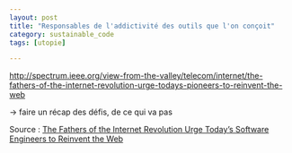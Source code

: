 ```yaml
---
layout: post
title: "Responsables de l'addictivité des outils que l'on conçoit"
category: sustainable_code
tags: [utopie]

---
```

http://spectrum.ieee.org/view-from-the-valley/telecom/internet/the-fathers-of-the-internet-revolution-urge-todays-pioneers-to-reinvent-the-web


-> faire un récap des défis, de ce qui va pas


Source : [The Fathers of the Internet Revolution Urge Today’s Software Engineers to Reinvent the Web][source]


[source]: http://spectrum.ieee.org/view-from-the-valley/telecom/internet/the-fathers-of-the-internet-revolution-urge-todays-pioneers-to-reinvent-the-web



